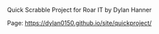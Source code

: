 Quick Scrabble Project for Roar IT
by Dylan Hanner

Page: https://dylan0150.github.io/site/quickproject/
